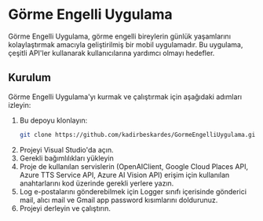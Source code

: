 # Görme Engelli Uygulama

Görme Engelli Uygulama, görme engelli bireylerin günlük yaşamlarını kolaylaştırmak amacıyla geliştirilmiş bir mobil uygulamadır. Bu uygulama, çeşitli API'ler kullanarak kullanıcılarına yardımcı olmayı hedefler.

## Kurulum

Görme Engelli Uygulama'yı kurmak ve çalıştırmak için aşağıdaki adımları izleyin:

1. Bu depoyu klonlayın:
    ```bash
    git clone https://github.com/kadirbeskardes/GormeEngelliUygulama.git
    ```
2. Projeyi Visual Studio'da açın.
3. Gerekli bağımlılıkları yükleyin
4. Proje de kullanılan servislerin (OpenAIClient, Google Cloud Places API, Azure TTS Service API, Azure AI Vision API) erişim için kullanılan anahtarlarını kod üzerinde gerekli yerlere yazın.
5. Log e-postalarını gönderebilmek için Logger sınıfı içerisinde gönderici mail, alıcı mail ve Gmail app password kısımlarını doldurunuz.
6. Projeyi derleyin ve çalıştırın.

